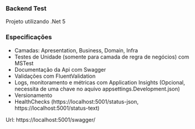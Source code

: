 ### Backend Test
Projeto utilizando .Net 5 

### Especificações
 - Camadas: Apresentation, Business, Domain, Infra
 - Testes de Unidade (somente para camada de regra de negócios) com MSTest
 - Documentação da Api com Swagger
 - Validações com FluentValidation
 - Logs, monitoramento e métricas com Application Insights (Opcional, necessita de uma chave no aquivo appsettings.Development.json)
 - Versionamento
 - HealthChecks (https://localhost:5001/status-json, https://localhost:5001/status-text)


Url: https://localhost:5001/swagger/
